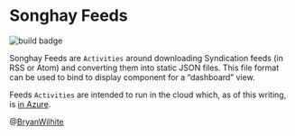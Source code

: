 # Songhay Feeds

![build badge](https://songhay.visualstudio.com/_apis/public/build/definitions/e6de8b87-c501-478d-8af5-b564cbd966cc/2/badge)

Songhay Feeds are `Activities` around downloading Syndication feeds (in RSS or Atom) and converting them into static JSON files. This file format can be used to bind to display component for a “dashboard” view.

Feeds `Activities` are intended to run in the cloud which, as of this writing, is [in Azure](https://docs.microsoft.com/en-us/azure/app-service/web-sites-create-web-jobs).

@[BryanWilhite](https://twitter.com/bryanwilhite)
